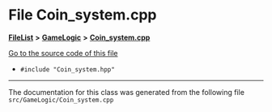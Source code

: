 

# File Coin\_system.cpp



[**FileList**](files.md) **>** [**GameLogic**](dir_43a675281a639807a8e84134baca4472.md) **>** [**Coin\_system.cpp**](GameLogic_2Coin__system_8cpp.md)

[Go to the source code of this file](GameLogic_2Coin__system_8cpp_source.md)



* `#include "Coin_system.hpp"`


































































------------------------------
The documentation for this class was generated from the following file `src/GameLogic/Coin_system.cpp`

